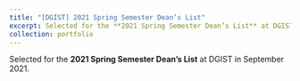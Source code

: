 ```yaml
---
title: "[DGIST] 2021 Spring Semester Dean’s List"
excerpt: Selected for the **2021 Spring Semester Dean’s List** at DGIST in September 2021.
collection: portfolio
---
```


Selected for the **2021 Spring Semester Dean’s List** at DGIST in September 2021.
